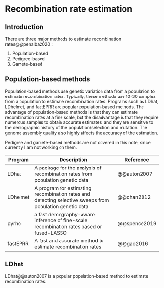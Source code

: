 # Recombination rate estimation

## Introduction

There are three major methods to estimate recombination rates@@penalba2020 :

1. Population-based
2. Pedigree-based
3. Gamete-based

## Population-based methods

Population-based methods use genetic variation data from a population to estimate recombination rates.
Typically, these methods use 10-30 samples from a population to estimate recombination rates. Programs such as LDhat, LDhelmet, and fastEPRR are popular population-based methods.
The advantage of population-based methods is that they can estimate recombination rates at a fine scale, but the disadvantage is that they require numerous samples to obtain accurate estimates, and they are sensitive to the demographic history of the population/selection and mutation. The genome assembly quality also highly affects the accuracy of the estimation.

Pedigree and gamete-based methods are not covered in this note, since currently I am not working on them.

| Program | Description | Reference |
| ------- | ----------- | --------- |
| LDhat   | A package for the analysis of recombination rates from population genetic data | @@auton2007 |
| LDhelmet | A program for estimating recombination rates and detecting selective sweeps from population genetic data | @@chan2012 |
| pyrho | a fast demography-aware inference of fine-scale recombination rates based on fused-LASSO | @@spence2019 |
| fastEPRR | A fast and accurate method to estimate recombination rates | @@gao2016 |

## LDhat

LDhat@@auton2007 is a popular population-based method to estimate recombination rates.
